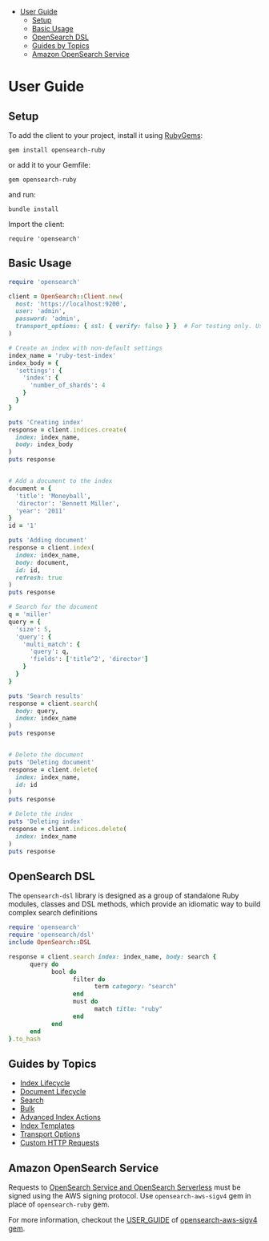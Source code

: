 - [User Guide](#user-guide)
  - [Setup](#setup)
  - [Basic Usage](#basic-usage)
  - [OpenSearch DSL](#opensearch-dsl)
  - [Guides by Topics](#guides-by-topics)
  - [Amazon OpenSearch Service](#amazon-opensearch-service)

# User Guide
## Setup

To add the client to your project, install it using [RubyGems](https://rubygems.org/):

`gem install opensearch-ruby`

or add it to your Gemfile:
```
gem opensearch-ruby
```
and run:
```
bundle install
```

Import the client:

`require 'opensearch'`

## Basic Usage
```ruby
require 'opensearch'

client = OpenSearch::Client.new(
  host: 'https://localhost:9200',
  user: 'admin',
  password: 'admin',
  transport_options: { ssl: { verify: false } }  # For testing only. Use certificate for validation.
)

# Create an index with non-default settings
index_name = 'ruby-test-index'
index_body = {
  'settings': {
    'index': {
      'number_of_shards': 4
    }
  }
}

puts 'Creating index'
response = client.indices.create(
  index: index_name,
  body: index_body
)
puts response


# Add a document to the index
document = {
  'title': 'Moneyball',
  'director': 'Bennett Miller',
  'year': '2011'
}
id = '1'

puts 'Adding document'
response = client.index(
  index: index_name,
  body: document,
  id: id,
  refresh: true
)
puts response

# Search for the document
q = 'miller'
query = {
  'size': 5,
  'query': {
    'multi_match': {
      'query': q,
      'fields': ['title^2', 'director']
    }
  }
}

puts 'Search results'
response = client.search(
  body: query,
  index: index_name
)
puts response


# Delete the document
puts 'Deleting document'
response = client.delete(
  index: index_name,
  id: id
)
puts response

# Delete the index
puts 'Deleting index'
response = client.indices.delete(
  index: index_name
)
puts response   
```

## OpenSearch DSL

The `opensearch-dsl` library is designed as a group of standalone Ruby modules, classes and DSL methods, which provide an idiomatic way to build complex search definitions

```ruby
require 'opensearch'
require 'opensearch/dsl'
include OpenSearch::DSL

response = client.search index: index_name, body: search {
      query do
            bool do
                  filter do
                        term category: "search"
                  end
                  must do
                        match title: "ruby"
                  end
            end
      end
}.to_hash
```

## Guides by Topics
- [Index Lifecycle](guides/index_lifecycle.md)
- [Document Lifecycle](guides/document_lifecycle.md)
- [Search](guides/search.md)
- [Bulk](guides/bulk.md)
- [Advanced Index Actions](guides/advanced_index_actions.md)
- [Index Templates](guides/index_template.md)
- [Transport Options](guides/transport_options.md)
- [Custom HTTP Requests](guides/json.md)

## Amazon OpenSearch Service

Requests to [OpenSearch Service and OpenSearch Serverless](https://docs.aws.amazon.com/opensearch-service/index.html) must be signed using the AWS signing protocol. Use `opensearch-aws-sigv4` gem in place of `opensearch-ruby` gem.

For more information, checkout the [USER_GUIDE](https://github.com/opensearch-project/opensearch-ruby-aws-sigv4/blob/main/USER_GUIDE.md) of [opensearch-aws-sigv4 gem](https://github.com/opensearch-project/opensearch-ruby-aws-sigv4).
